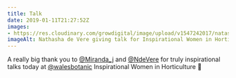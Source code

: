 ```yaml
---
title: Talk
date: 2019-01-11T21:27:52Z
images: 
- https://res.cloudinary.com/growdigital/image/upload/v1547242017/natashadevere-0464.jpg
imageAlt: Nathasha de Vere giving talk for Inspirational Women in Horticulture
---
```


A really big thank you to [@Miranda_j](https://twitter.com/Miranda_j) and [@NdeVere](https://twitter.com/NdeVere) for truly inspirational talks today at [@walesbotanic](https://twitter.com/walesbotanic) Inspirational Women in Horticulture 🙂
